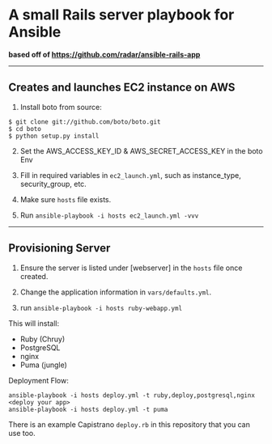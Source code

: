 # A small Rails server playbook for Ansible

**based off of https://github.com/radar/ansible-rails-app**

---

## Creates and launches EC2 instance on AWS

1. Install boto from source:

```
$ git clone git://github.com/boto/boto.git
$ cd boto
$ python setup.py install
```
2. Set the AWS_ACCESS_KEY_ID & AWS_SECRET_ACCESS_KEY in the boto Env

3. Fill in required variables in `ec2_launch.yml`, such as instance_type, security_group, etc.

4. Make sure `hosts` file exists.

4. Run `ansible-playbook -i hosts ec2_launch.yml -vvv`

---

## Provisioning Server

1. Ensure the server is listed under [webserver] in the `hosts` file once created.

2. Change the application information in `vars/defaults.yml`.

3. run `ansible-playbook -i hosts ruby-webapp.yml`

This will install:

- Ruby (Chruy)
- PostgreSQL
- nginx
- Puma (jungle)

Deployment Flow:
```
ansible-playbook -i hosts deploy.yml -t ruby,deploy,postgresql,nginx
<deploy your app>
ansible-playbook -i hosts deploy.yml -t puma
```
There is an example Capistrano `deploy.rb` in this repository that you can use too.



